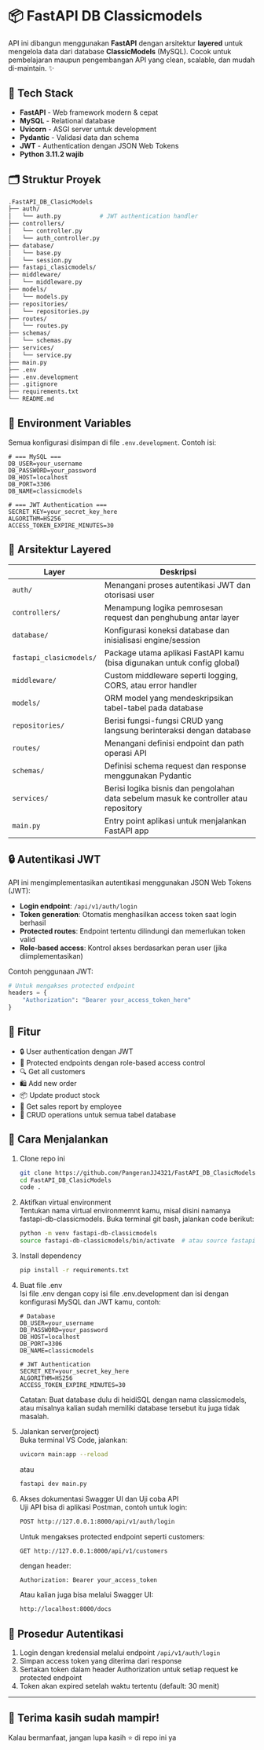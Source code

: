 # 📦 FastAPI DB Classicmodels

API ini dibangun menggunakan **FastAPI** dengan arsitektur **layered** untuk mengelola data dari database **ClassicModels** (MySQL). 
Cocok untuk pembelajaran maupun pengembangan API yang clean, scalable, dan mudah di-maintain. ✨

## 🚀 Tech Stack

- **FastAPI** - Web framework modern & cepat
- **MySQL** - Relational database
- **Uvicorn** - ASGI server untuk development
- **Pydantic** - Validasi data dan schema
- **JWT** - Authentication dengan JSON Web Tokens
- **Python 3.11.2 wajib**

## 🗂️ Struktur Proyek

```bash
.FastAPI_DB_ClasicModels
├── auth/
│   └── auth.py           # JWT authentication handler
├── controllers/
│   └── controller.py
│   └── auth_controller.py
├── database/
│   └── base.py
│   └── session.py
├── fastapi_clasicmodels/
├── middleware/
│   └── middleware.py
├── models/
│   └── models.py
├── repositories/
│   └── repositories.py
├── routes/
│   └── routes.py
├── schemas/
│   └── schemas.py
├── services/
│   └── service.py
├── main.py
├── .env
├── .env.development
├── .gitignore
├── requirements.txt
└── README.md
```

## 🔐 Environment Variables

Semua konfigurasi disimpan di file `.env.development`. Contoh isi:

```env
# === MySQL ===
DB_USER=your_username
DB_PASSWORD=your_password
DB_HOST=localhost
DB_PORT=3306
DB_NAME=classicmodels

# === JWT Authentication ===
SECRET_KEY=your_secret_key_here
ALGORITHM=HS256
ACCESS_TOKEN_EXPIRE_MINUTES=30
```

## 🧠 Arsitektur Layered

<table>
  <thead>
    <tr>
      <th>Layer</th>
      <th>Deskripsi</th>
    </tr>
  </thead>
  <tbody>
    <tr>
      <td><code>auth/</code></td>
      <td>Menangani proses autentikasi JWT dan otorisasi user</td>
    </tr>
    <tr>
      <td><code>controllers/</code></td>
      <td>Menampung logika pemrosesan request dan penghubung antar layer</td>
    </tr>
    <tr>
      <td><code>database/</code></td>
      <td>Konfigurasi koneksi database dan inisialisasi engine/session</td>
    </tr>
    <tr>
      <td><code>fastapi_clasicmodels/</code></td>
      <td>Package utama aplikasi FastAPI kamu (bisa digunakan untuk config global)</td>
    </tr>
    <tr>
      <td><code>middleware/</code></td>
      <td>Custom middleware seperti logging, CORS, atau error handler</td>
    </tr>
    <tr>
      <td><code>models/</code></td>
      <td>ORM model yang mendeskripsikan tabel-tabel pada database</td>
    </tr>
    <tr>
      <td><code>repositories/</code></td>
      <td>Berisi fungsi-fungsi CRUD yang langsung berinteraksi dengan database</td>
    </tr>
    <tr>
      <td><code>routes/</code></td>
      <td>Menangani definisi endpoint dan path operasi API</td>
    </tr>
    <tr>
      <td><code>schemas/</code></td>
      <td>Definisi schema request dan response menggunakan Pydantic</td>
    </tr>
    <tr>
      <td><code>services/</code></td>
      <td>Berisi logika bisnis dan pengolahan data sebelum masuk ke controller atau repository</td>
    </tr>
    <tr>
      <td><code>main.py</code></td>
      <td>Entry point aplikasi untuk menjalankan FastAPI app</td>
    </tr>
  </tbody>
</table>

## 🔒 Autentikasi JWT

API ini mengimplementasikan autentikasi menggunakan JSON Web Tokens (JWT):

- **Login endpoint**: `/api/v1/auth/login`
- **Token generation**: Otomatis menghasilkan access token saat login berhasil
- **Protected routes**: Endpoint tertentu dilindungi dan memerlukan token valid
- **Role-based access**: Kontrol akses berdasarkan peran user (jika diimplementasikan)

Contoh penggunaan JWT:

```python
# Untuk mengakses protected endpoint
headers = {
    "Authorization": "Bearer your_access_token_here"
}
```

## 📌 Fitur
<ul>
  <li>🔒 User authentication dengan JWT</li>
  <li>🔐 Protected endpoints dengan role-based access control</li>
  <li>🔍 Get all customers</li>
  <li>🛍️ Add new order</li>
  <li>📦 Update product stock</li>
  <li>🧾 Get sales report by employee</li>
  <li>🔄 CRUD operations untuk semua tabel database</li>
</ul>

## 🧪 Cara Menjalankan

1. Clone repo ini
    ```bash
    git clone https://github.com/PangeranJJ4321/FastAPI_DB_ClasicModels.git
    cd FastAPI_DB_ClasicModels
    code .
    ```
2. Aktifkan virtual environment<br/>
   Tentukan nama virtual environmemnt kamu, misal disini namanya fastapi-db-classicmodels.
   Buka terminal git bash, jalankan code berikut:
   ```bash
   python -m venv fastapi-db-classicmodels
   source fastapi-db-classicmodels/bin/activate  # atau source fastapi-db-classicmodels\Scripts\activate di Windows
   ```
3. Install dependency
   ```bash
   pip install -r requirements.txt
   ```
4. Buat file .env <br/>
   Isi file .env dengan copy isi file .env.development dan isi dengan konfigurasi MySQL dan JWT kamu, contoh: 
   ```env
   # Database
   DB_USER=your_username
   DB_PASSWORD=your_password
   DB_HOST=localhost
   DB_PORT=3306
   DB_NAME=classicmodels
   
   # JWT Authentication
   SECRET_KEY=your_secret_key_here
   ALGORITHM=HS256
   ACCESS_TOKEN_EXPIRE_MINUTES=30
   ```
   Catatan: Buat database dulu di heidiSQL dengan nama classicmodels, atau misalnya
   kalian sudah memiliki database tersebut itu juga tidak masalah.
5. Jalankan server(project)<br/>
   Buka terminal VS Code, jalankan:
   ```bash
   uvicorn main:app --reload
   ```
   atau
   ```bash
   fastapi dev main.py
   ```

6. Akses dokumentasi Swagger UI dan Uji coba API<br/>
   Uji API bisa di aplikasi Postman, contoh untuk login:
   ```bash
   POST http://127.0.0.1:8000/api/v1/auth/login
   ```
   Untuk mengakses protected endpoint seperti customers:
   ```bash
   GET http://127.0.0.1:8000/api/v1/customers
   ```
   dengan header:
   ```
   Authorization: Bearer your_access_token
   ```
   
   Atau kalian juga bisa melalui Swagger UI:
   ```bash
   http://localhost:8000/docs
   ```

## 📝 Prosedur Autentikasi

1. Login dengan kredensial melalui endpoint `/api/v1/auth/login`
2. Simpan access token yang diterima dari response
3. Sertakan token dalam header Authorization untuk setiap request ke protected endpoint
4. Token akan expired setelah waktu tertentu (default: 30 menit)

---

## 🙏 Terima kasih sudah mampir!

Kalau bermanfaat, jangan lupa kasih ⭐ di repo ini ya